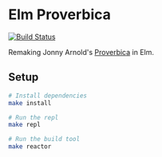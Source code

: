 Elm Proverbica
==============

[![Build Status](https://travis-ci.org/EJLarcs/proverbicam.svg?branch=master)](https://travis-ci.org/EJLarcs/proverbicam)

Remaking Jonny Arnold's
[Proverbica](https://github.com/jonnyarnold/split-phrase) in Elm.


## Setup

```sh
# Install dependencies
make install

# Run the repl
make repl

# Run the build tool
make reactor

```
